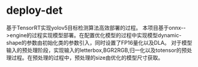# deploy-det
基于TensorRT实现yolov5目标检测算法高效部署的过程。
本项目基于onnx-->engine的过程实现模型部署。在配置优化模型的过程中实现模型dynamic-shape的参数由初始化类的参数引入，同时设置了FP16量化以及DLA。
对于模型输入的预处理阶段，实现输入的letterbox,BGR2RGB,归一化以及totensor的预处理过程。在预处理的过程中，预处理的size由优化的模型尺寸获取。


